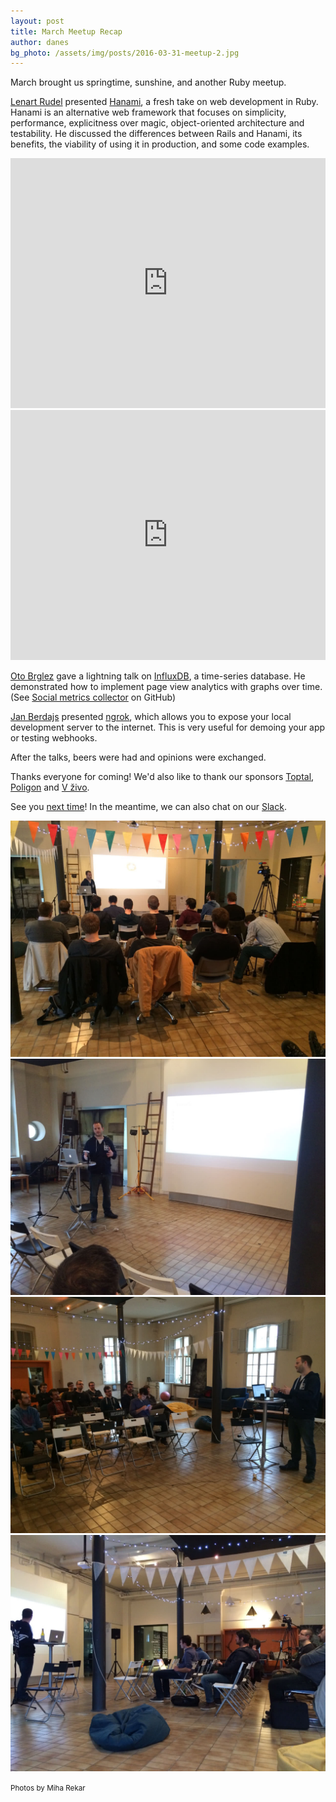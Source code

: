 ```yaml
---
layout: post
title: March Meetup Recap
author: danes
bg_photo: /assets/img/posts/2016-03-31-meetup-2.jpg
---
```


March brought us springtime, sunshine, and another Ruby meetup.

[Lenart Rudel](https://github.com/lenart) presented [Hanami](http://hanamirb.org), a fresh take on web development in Ruby. Hanami is an alternative web framework that focuses on simplicity, performance, explicitness over magic, object-oriented architecture and testability. He discussed the differences between Rails and Hanami, its benefits, the viability of using it in production, and some code examples.

<iframe height="400" src="https://www.youtube.com/embed/87I7tKwQGn4" frameborder="0" style="width: 100%" allowfullscreen></iframe>

<iframe height="400" src="https://docs.google.com/a/mediately.co/presentation/d/1gRWUdE_BzU-zcqlWVrNyP9zsksutJbq0EQqFJLWm3vE/embed?start=false&amp;loop=false&amp;delayms=5000" frameborder="0" style="width:100%" allowfullscree=""></iframe>

[Oto Brglez](http://otobrglez.opalab.com) gave a lightning talk on [InfluxDB](https://influxdata.com/), a time-series database. He demonstrated how to implement page view analytics with graphs over time. (See [Social metrics collector](https://github.com/otobrglez/socol) on GitHub)

[Jan Berdajs](https://github.com/mrbrdo) presented [ngrok](https://ngrok.com), which allows you to expose your local development server to the internet. This is very useful for demoing your app or testing webhooks.

After the talks, beers were had and opinions were exchanged.

Thanks everyone for coming! We'd also like to thank our sponsors [Toptal](http://www.toptal.com), [Poligon](http://www.poligon.si) and [V živo](http://vzivo.si).

See you [next time](http://www.meetup.com/RubySlovenia/)! In the meantime, we can also chat on our [Slack](https://join.slack.com/t/rubyslovenia/shared_invite/zt-2sedgruvo-gT0KbZbJegW~rK3Jmln~Lg).

<div class="gallery">
  <a href="/assets/img/posts/2016-03-31-meetup-1.jpg" target="_blank">
    <img src="/assets/img/posts/2016-03-31-meetup-1.jpg" alt="Ruby meetup - March 2016">
  </a>

  <a href="/assets/img/posts/2016-03-31-meetup-2.jpg" target="_blank">
    <img src="/assets/img/posts/2016-03-31-meetup-2.jpg" alt="Ruby meetup - March 2016">
  </a>

  <a href="/assets/img/posts/2016-03-31-meetup-3.jpg" target="_blank">
    <img src="/assets/img/posts/2016-03-31-meetup-3.jpg" alt="Ruby meetup - March 2016">
  </a>

  <a href="/assets/img/posts/2016-03-31-meetup-4.jpg" target="_blank">
    <img src="/assets/img/posts/2016-03-31-meetup-4.jpg" alt="Ruby meetup - March 2016">
  </a>

  <small>Photos by Miha Rekar</small>
</div>
